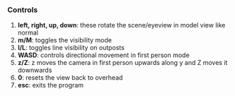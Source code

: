 ### Controls
1. **left, right, up, down**: these rotate the scene/eyeview in model view like normal
2. **m/M**: toggles the visibility mode
3. **l/L**: toggles line visibility on outposts
4. **WASD**: controls directional movement in first person mode
5. **z/Z**: z moves the camera in first person upwards along y and Z moves it downwards
6. **0**: resets the view back to overhead
7. **esc**: exits the program